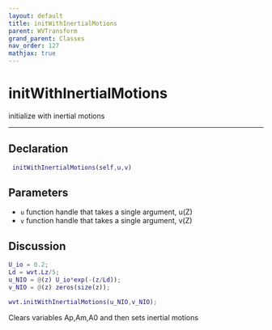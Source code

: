 ```yaml
---
layout: default
title: initWithInertialMotions
parent: WVTransform
grand_parent: Classes
nav_order: 127
mathjax: true
---
```


#  initWithInertialMotions

initialize with inertial motions


---

## Declaration
```matlab
 initWithInertialMotions(self,u,v)
```
## Parameters
+ `u`  function handle that takes a single argument, u(Z)
+ `v`  function handle that takes a single argument, v(Z)

## Discussion

  ```matlab
  U_io = 0.2;
  Ld = wvt.Lz/5;
  u_NIO = @(z) U_io*exp(-(z/Ld));
  v_NIO = @(z) zeros(size(z));
  
  wvt.initWithInertialMotions(u_NIO,v_NIO);
  ```
 
  Clears variables Ap,Am,A0 and then sets inertial motions
        
